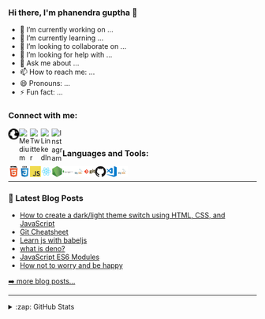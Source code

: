 ### Hi there, I'm phanendra guptha 👋

- 🔭 I’m currently working on ...
- 🌱 I’m currently learning ...
- 👯 I’m looking to collaborate on ...
- 🤔 I’m looking for help with ...
- 💬 Ask me about ...
- 📫 How to reach me: ...
- 😄 Pronouns: ...
- ⚡ Fun fact: ...

### Connect with me:

[<img align="left" alt="phanendraguptha.github.io" width="22px" src="https://raw.githubusercontent.com/iconic/open-iconic/master/svg/globe.svg" />](http://phanendraguptha.github.io/)
[<img align="left" alt="Medium" width="22px" src="https://cdn.jsdelivr.net/npm/simple-icons@v3/icons/youtube.svg" />](https://medium.com/@phanendraguptha)
[<img align="left" alt="Twitter" width="22px" src="https://cdn.jsdelivr.net/npm/simple-icons@v3/icons/twitter.svg" />](https://twitter.com/phanendraguptha)
[<img align="left" alt="LinkedIn" width="22px" src="https://cdn.jsdelivr.net/npm/simple-icons@v3/icons/linkedin.svg" />](https://www.linkedin.com/in/phanendraguptha/)
[<img align="left" alt="Instagram" width="22px" src="https://cdn.jsdelivr.net/npm/simple-icons@v3/icons/instagram.svg" />](https://www.instagram.com/phanendra_guptha/)

<br/>

### Languages and Tools:

<img align="left" width="22px" src="https://raw.githubusercontent.com/github/explore/80688e429a7d4ef2fca1e82350fe8e3517d3494d/topics/html/html.png" />
<img align="left" width="22px" src="https://raw.githubusercontent.com/github/explore/80688e429a7d4ef2fca1e82350fe8e3517d3494d/topics/css/css.png" />
<img align="left" width="22px" src="https://raw.githubusercontent.com/github/explore/80688e429a7d4ef2fca1e82350fe8e3517d3494d/topics/javascript/javascript.png" />
<img align="left" width="22px" src="https://raw.githubusercontent.com/github/explore/80688e429a7d4ef2fca1e82350fe8e3517d3494d/topics/react/react.png" />
<img align="left" width="22px" src="https://raw.githubusercontent.com/github/explore/80688e429a7d4ef2fca1e82350fe8e3517d3494d/topics/nodejs/nodejs.png" />
<img align="left" width="22px" src="https://raw.githubusercontent.com/github/explore/80688e429a7d4ef2fca1e82350fe8e3517d3494d/topics/mongodb/mongodb.png" />
<img align="left" width="22px" src="https://raw.githubusercontent.com/github/explore/80688e429a7d4ef2fca1e82350fe8e3517d3494d/topics/mysql/mysql.png" />
<img align="left" width="22px" src="https://raw.githubusercontent.com/github/explore/80688e429a7d4ef2fca1e82350fe8e3517d3494d/topics/git/git.png" />
<img align="left" width="22px" src="https://raw.githubusercontent.com/github/explore/78df643247d429f6cc873026c0622819ad797942/topics/github/github.png" />
<img align="left" width="22px" src="https://raw.githubusercontent.com/github/explore/80688e429a7d4ef2fca1e82350fe8e3517d3494d/topics/visual-studio-code/visual-studio-code.png" />
<img align="left" width="22px" src="https://raw.githubusercontent.com/github/explore/80688e429a7d4ef2fca1e82350fe8e3517d3494d/topics/mysql/mysql.png" />
<br/>

---

### 📕 Latest Blog Posts

- [How to create a dark/light theme switch using HTML, CSS, and JavaScript](https://medium.com/@phanendraguptha/how-to-create-a-dark-light-theme-switch-using-html-css-and-javascript-d8e466dcd979)
- [Git Cheatsheet](https://medium.com/@phanendraguptha/git-cheatsheet-b124439bd3f3)
- [Learn js with babeljs](https://medium.com/@phanendraguptha/learn-js-with-babeljs-d20091739058)
- [what is deno?](https://medium.com/@phanendraguptha/what-is-deno-d5e5fc760312)
- [JavaScript ES6 Modules](https://medium.com/dev-genius/javascript-es6-modules-32b28b2329c1)
- [How not to worry and be happy](https://medium.com/@phanendraguptha/how-not-to-worry-and-be-happy-97b8654810a3)<br/>

[➡️ more blog posts...](https://medium.com/@phanendraguptha)<br/>

---

<details>
  <summary>:zap: GitHub Stats</summary>

  <img align="left" alt="Phanendra Guptha's GitHub Stats" src="https://github-readme-stats.phanendraguptha.vercel.app/api?username=phanendraguptha&show_icons=true&hide_border=true" />

</details>
